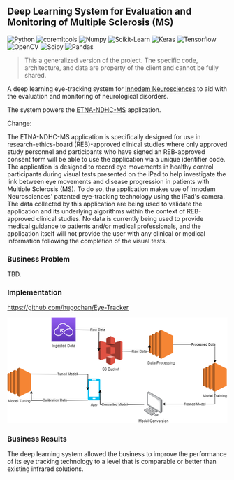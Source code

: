 ## Deep Learning System for Evaluation and Monitoring of Multiple Sclerosis (MS)

![Python](https://img.shields.io/badge/-Python-000000?style=flat&logo=Python)
![coremltools](https://img.shields.io/badge/-coremltools-000000?style=flat&logo=Coremltools)
![Numpy](https://img.shields.io/badge/-Numpy-000000?style=flat&logo=Numpy)
![Scikit-Learn](https://img.shields.io/badge/-Scikit.Learn-000000?style=flat&logo=Scikit-Learn)
![Keras](https://img.shields.io/badge/-Keras-000000?style=flat&logo=Keras)
![Tensorflow](https://img.shields.io/badge/-Tensorflow-000000?style=flat&logo=Tensorflow)
![OpenCV](https://img.shields.io/badge/-OpenCV-000000?style=flat&logo=OpenCV)
![Scipy](https://img.shields.io/badge/-Scipy-000000?style=flat&logo=Scipy)
![Pandas](https://img.shields.io/badge/-Pandas-000000?style=flat&logo=Pandas)

> This a generalized version of the project. The specific code, architecture, and data are property of the client and 
cannot be fully shared.

A deep learning eye-tracking system for [Innodem Neurosciences](https://innodemneurosciences.com/) to aid with the 
evaluation and monitoring of neurological disorders.

The system powers the [ETNA-NDHC-MS](https://apps.apple.com/us/app/etna-ndhc-ms/id1575499467) application.


Change:

The ETNA-NDHC-MS application is specifically designed for use in research-ethics-board (REB)-approved clinical studies 
where only approved study personnel and participants who have signed an REB-approved consent form will be able to use 
the application via a unique identifier code. The application is designed to record eye movements in healthy control 
participants during visual tests presented on the iPad to help investigate the link between eye movements and disease 
progression in patients with Multiple Sclerosis (MS). To do so, the application makes use of Innodem Neurosciences' 
patented eye-tracking technology using the iPad's camera. The data collected by this application are being used to 
validate the application and its underlying algorithms within the context of REB-approved clinical studies. No data is 
currently being used to provide medical guidance to patients and/or medical professionals, and the application itself 
will not provide the user with any clinical or medical information following the completion of the visual tests.

### Business Problem

TBD.

### Implementation

https://github.com/hugochan/Eye-Tracker

<img src="https://github.com/danvargg/danvargg/blob/main/docs/projects/pigio/images/data_flow.png">

### Business Results

The deep learning system allowed the business to improve the performance of its eye  tracking technology to a level 
that is comparable or better than existing infrared solutions.
